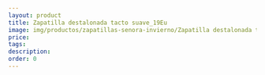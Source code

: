 ```yaml
---
layout: product
title: Zapatilla destalonada tacto suave_19Eu
image: img/productos/zapatillas-senora-invierno/Zapatilla destalonada tacto suave_19Eu.webp
price: 
tags: 
description: 
order: 0
---
```

